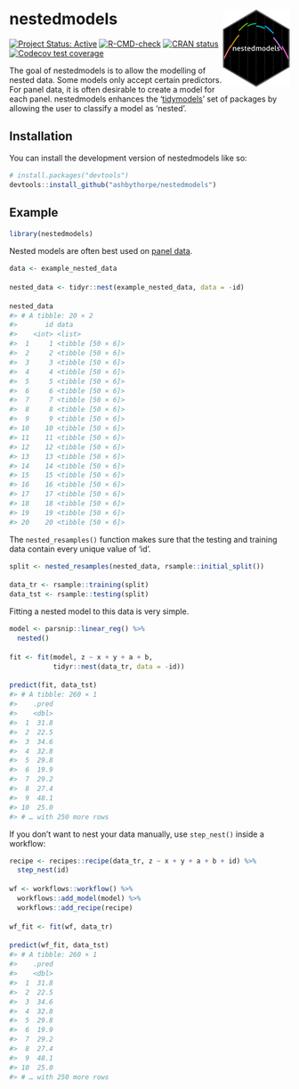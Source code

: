 
<!-- README.md is generated from README.Rmd. Please edit that file -->

# nestedmodels <img src="man/figures/logo.png" align="right" height="139" />

<!-- badges: start -->

[![Project Status:
Active](https://www.repostatus.org/badges/latest/active.svg)](https://www.repostatus.org/#active)
[![R-CMD-check](https://github.com/ashbythorpe/nestedmodels/actions/workflows/R-CMD-check.yaml/badge.svg)](https://github.com/ashbythorpe/nestedmodels/actions/workflows/R-CMD-check.yaml)
[![CRAN
status](https://www.r-pkg.org/badges/version/nestedmodels)](https://CRAN.R-project.org/package=nestedmodels)
[![Codecov test
coverage](https://codecov.io/gh/ashbythorpe/nestedmodels/branch/master/graph/badge.svg)](https://app.codecov.io/gh/ashbythorpe/nestedmodels?branch=master)
<!-- badges: end -->

The goal of nestedmodels is to allow the modelling of nested data. Some
models only accept certain predictors. For panel data, it is often
desirable to create a model for each panel. nestedmodels enhances the
‘[tidymodels](https://www.tidymodels.org/)’ set of packages by allowing
the user to classify a model as ‘nested’.

## Installation

You can install the development version of nestedmodels like so:

``` r
# install.packages("devtools")
devtools::install_github("ashbythorpe/nestedmodels")
```

## Example

``` r
library(nestedmodels)
```

Nested models are often best used on [panel
data](https://en.wikipedia.org/wiki/Panel_data).

``` r
data <- example_nested_data

nested_data <- tidyr::nest(example_nested_data, data = -id)

nested_data
#> # A tibble: 20 × 2
#>       id data             
#>    <int> <list>           
#>  1     1 <tibble [50 × 6]>
#>  2     2 <tibble [50 × 6]>
#>  3     3 <tibble [50 × 6]>
#>  4     4 <tibble [50 × 6]>
#>  5     5 <tibble [50 × 6]>
#>  6     6 <tibble [50 × 6]>
#>  7     7 <tibble [50 × 6]>
#>  8     8 <tibble [50 × 6]>
#>  9     9 <tibble [50 × 6]>
#> 10    10 <tibble [50 × 6]>
#> 11    11 <tibble [50 × 6]>
#> 12    12 <tibble [50 × 6]>
#> 13    13 <tibble [50 × 6]>
#> 14    14 <tibble [50 × 6]>
#> 15    15 <tibble [50 × 6]>
#> 16    16 <tibble [50 × 6]>
#> 17    17 <tibble [50 × 6]>
#> 18    18 <tibble [50 × 6]>
#> 19    19 <tibble [50 × 6]>
#> 20    20 <tibble [50 × 6]>
```

The `nested_resamples()` function makes sure that the testing and
training data contain every unique value of ‘id’.

``` r
split <- nested_resamples(nested_data, rsample::initial_split())

data_tr <- rsample::training(split)
data_tst <- rsample::testing(split)
```

Fitting a nested model to this data is very simple.

``` r
model <- parsnip::linear_reg() %>%
  nested()

fit <- fit(model, z ~ x + y + a + b, 
           tidyr::nest(data_tr, data = -id))

predict(fit, data_tst)
#> # A tibble: 260 × 1
#>    .pred
#>    <dbl>
#>  1  31.8
#>  2  22.5
#>  3  34.6
#>  4  32.8
#>  5  29.8
#>  6  19.9
#>  7  29.2
#>  8  27.4
#>  9  48.1
#> 10  25.0
#> # … with 250 more rows
```

If you don’t want to nest your data manually, use `step_nest()` inside a
workflow:

``` r
recipe <- recipes::recipe(data_tr, z ~ x + y + a + b + id) %>%
  step_nest(id)

wf <- workflows::workflow() %>%
  workflows::add_model(model) %>%
  workflows::add_recipe(recipe)

wf_fit <- fit(wf, data_tr)

predict(wf_fit, data_tst)
#> # A tibble: 260 × 1
#>    .pred
#>    <dbl>
#>  1  31.8
#>  2  22.5
#>  3  34.6
#>  4  32.8
#>  5  29.8
#>  6  19.9
#>  7  29.2
#>  8  27.4
#>  9  48.1
#> 10  25.0
#> # … with 250 more rows
```
